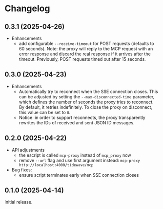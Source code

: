 # Changelog

## 0.3.1 (2025-04-26)

* Enhancements
  * add configurable `--receive-timeout` for POST requests (defaults to 60 seconds).
    Note: the proxy will reply to the MCP request with an error response and discard
    the real response if it arrives after the timeout. Previously, POST requests timed
    out after 15 seconds.

## 0.3.0 (2025-04-23)

* Enhancements
  * Automatically try to reconnect when the SSE connection closes.
    This can be adjusted by setting the `--max-disconnected-time` parameter,
    which defines the number of seconds the proxy tries to reconnect. By default, it retries
    indefinitely. To close the proxy on disconnect, this value can be set to `0`.
  * Notice: in order to support reconnects, the proxy transparently rewrites the IDs of
    received and sent JSON ID messages.

## 0.2.0 (2025-04-22)

* API adjustments
  * the escript is called `mcp-proxy` instead of `mcp_proxy` now
  * remove `--url` flag and use first argument instead: `mcp-proxy http://localhost:4000/tidewave/mcp`
* Bug fixes:
  * ensure script terminates early when SSE connection closes

## 0.1.0 (2025-04-14)

Initial release.
